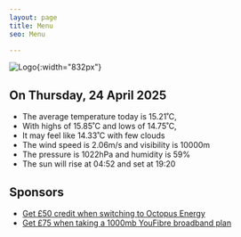 ```yaml
---
layout: page
title: Menu
seo: Menu

---
```


![Logo](/images/logo.jpg){:width="832px"}

<!-- weather_marker starts -->
## On Thursday, 24 April 2025

- The average temperature today is 15.21˚C,
- With highs of 15.85˚C and lows of 14.75˚C,
- It may feel like 14.33˚C with few clouds
- The wind speed is 2.06m/s and visibility is 10000m
- The pressure is 1022hPa and humidity is 59%
- The sun will rise at 04:52 and set at 19:20

<!-- weather_marker ends -->

## Sponsors

- [Get £50 credit when switching to Octopus Energy](https://bit.ly/3oD1nnS)
- [Get £75 when taking a 1000mb YouFibre broadband plan](https://aklam.io/91zWhU?)
